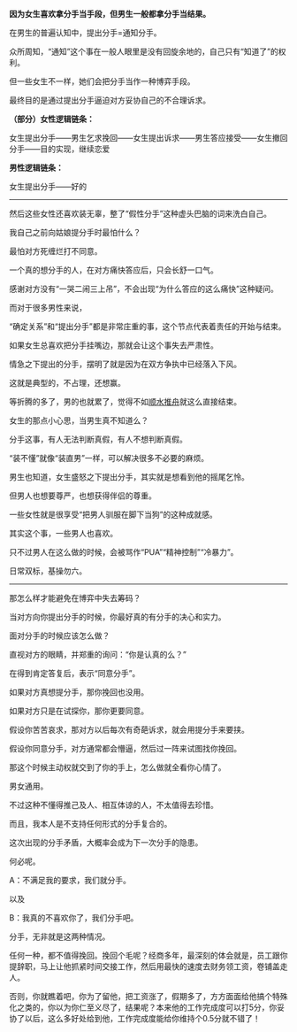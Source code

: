 **因为女生喜欢拿分手当手段，但男生一般都拿分手当结果。**

在男生的普遍认知中，提出分手=通知分手。

众所周知，“通知”这个事在一般人眼里是没有回旋余地的，自己只有“知道了”的权利。

但一些女生不一样，她们会把分手当作一种博弈手段。

最终目的是通过提出分手逼迫对方妥协自己的不合理诉求。

**（部分）女性逻辑链条：**

女生提出分手——男生乞求挽回——女生提出诉求——男生答应接受——女生撤回分手——目的实现，继续恋爱

**男性逻辑链条：**

女生提出分手——好的

------

然后这些女性还喜欢装无辜，整了“假性分手”这种虚头巴脑的词来洗白自己。

我自己之前向姑娘提分手时最怕什么？

最怕对方死缠烂打不同意。

一个真的想分手的人，在对方痛快答应后，只会长舒一口气。

感谢对方没有“一哭二闹三上吊”，不会出现“为什么答应的这么痛快”这种疑问。

而对于很多男性来说，

“确定关系”和“提出分手”都是非常庄重的事，这个节点代表着责任的开始与结束。

如果女生总喜欢把分手挂嘴边，那就会让这个事失去严肃性。

情急之下提出的分手，摆明了就是因为在双方争执中已经落入下风。

这就是典型的，不占理，还想赢。

等折腾的多了，男的也就累了，觉得不如[顺水推舟](https://www.zhihu.com/search?q=顺水推舟&search_source=Entity&hybrid_search_source=Entity&hybrid_search_extra={"sourceType"%3A"answer"%2C"sourceId"%3A2347610756})就这么直接结束。

女生的那点小心思，当男生真不知道么？

分手这事，有人无法判断真假，有人不想判断真假。

“装不懂”就像“装直男”一样，可以解决很多不必要的麻烦。

男生也知道，女生盛怒之下提出分手，其实就是想看到他的摇尾乞怜。

但男人也想要尊严，也想获得伴侣的尊重。

一些女性就是很享受“把男人驯服在脚下当狗”的这种成就感。

其实这个事，一些男人也喜欢。

只不过男人在这么做的时候，会被骂作“PUA”“精神控制”“冷暴力”。

日常双标，基操勿六。

------

那怎么样才能避免在博弈中失去筹码？

当对方向你提出分手的时候，你最好真的有分手的决心和实力。

面对分手的时候应该怎么做？

直视对方的眼睛，并郑重的询问：“你是认真的么？”

在得到肯定答复后，表示“同意分手”。

如果对方真想提分手，那你挽回也没用。

如果对方只是在试探你，那你更要同意。

假设你苦苦哀求，那对方以后每次有奇葩诉求，就会用提分手来要挟。

假设你同意分手，对方通常都会懵逼，然后过一阵来试图找你挽回。

那这个时候主动权就交到了你的手上，怎么做就全看你心情了。

男女通用。

不过这种不懂得推己及人、相互体谅的人，不太值得去珍惜。

而且，我本人是不支持任何形式的分手复合的。

这次出现的分手矛盾，大概率会成为下一次分手的隐患。

何必呢。





A：不满足我的要求，我们就分手。

以及

B：我真的不喜欢你了，我们分手吧。

分手，无非就是这两种情况。

任何一种，都不值得挽回。挽回个毛呢？经商多年，最深刻的体会就是，员工跟你提辞职，马上让他抓紧时间交接工作，然后用最快的速度去财务领工资，卷铺盖走人。

否则，你就瞧着吧，你为了留他，把工资涨了，假期多了，方方面面给他搞个特殊化之类的，你以为你仁至义尽了，结果呢？本来他的工作完成度可以打5分，你妥协了以后，这么多好处给到他，工作完成度能给你维持个0.5分就不错了！







